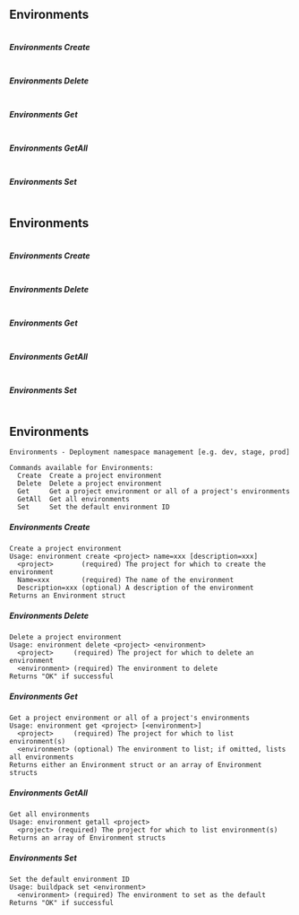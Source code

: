 ## Environments
```
```
##### Environments Create
```
```
##### Environments Delete
```
```
##### Environments Get
```
```
##### Environments GetAll
```
```
##### Environments Set
```
```
## Environments
```
```
##### Environments Create
```
```
##### Environments Delete
```
```
##### Environments Get
```
```
##### Environments GetAll
```
```
##### Environments Set
```
```
## Environments
```
Environments - Deployment namespace management [e.g. dev, stage, prod]

Commands available for Environments:
  Create  Create a project environment
  Delete  Delete a project environment
  Get     Get a project environment or all of a project's environments
  GetAll  Get all environments
  Set     Set the default environment ID
```
##### Environments Create
```
Create a project environment
Usage: environment create <project> name=xxx [description=xxx]
  <project>       (required) The project for which to create the environment
  Name=xxx        (required) The name of the environment
  Description=xxx (optional) A description of the environment
Returns an Environment struct
```
##### Environments Delete
```
Delete a project environment
Usage: environment delete <project> <environment>
  <project>     (required) The project for which to delete an environment
  <environment> (required) The environment to delete
Returns "OK" if successful
```
##### Environments Get
```
Get a project environment or all of a project's environments
Usage: environment get <project> [<environment>]
  <project>     (required) The project for which to list environment(s)
  <environment> (optional) The environment to list; if omitted, lists all environments
Returns either an Environment struct or an array of Environment structs
```
##### Environments GetAll
```
Get all environments
Usage: environment getall <project>
  <project> (required) The project for which to list environment(s)
Returns an array of Environment structs
```
##### Environments Set
```
Set the default environment ID
Usage: buildpack set <environment>
  <environment> (required) The environment to set as the default
Returns "OK" if successful
```
